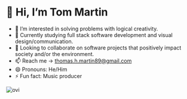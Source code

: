 # 👋 Hi, I’m Tom Martin
- 👀 I’m interested in solving problems with logical creativity. 
- 🌱 Currently studying full stack software development and visual design/communication.
- 💞️ Looking to collaborate on software projects that positively impact society and/or the environment.
- 📫 Reach me -> thomas.h.martin89@gmail.com
- 😄 Pronouns: He/Him
- ⚡ Fun fact: Music producer 

<!---
TommyMart/TommyMart is a ✨ special ✨ repository because its `README.md` (this file) appears on your GitHub profile.
You can click the Preview link to take a look at your changes.
--->

<img src="https://github-readme-stats.vercel.app/api/top-langs?username=TommyMart&show_icons=true&locale=en&layout=compact&theme=chartreuse-dark" alt="ovi" />
